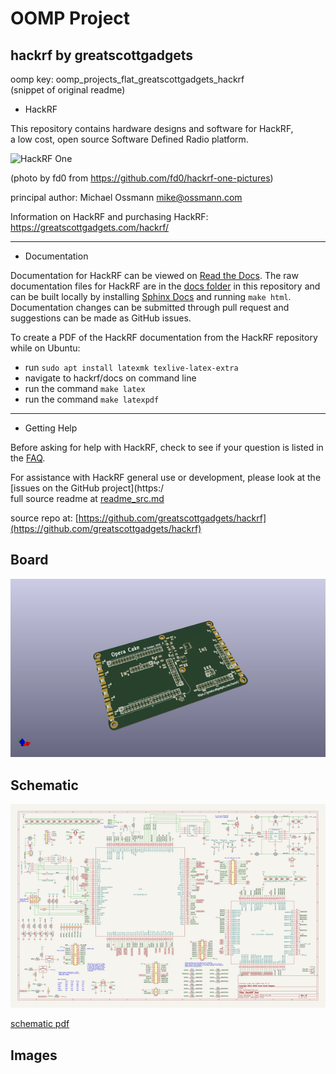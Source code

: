 # OOMP Project  
## hackrf  by greatscottgadgets  
  
oomp key: oomp_projects_flat_greatscottgadgets_hackrf  
(snippet of original readme)  
  
- HackRF  
  
This repository contains hardware designs and software for HackRF,  
a low cost, open source Software Defined Radio platform.  
  
![HackRF One](https://raw.github.com/mossmann/hackrf/master/docs/images/HackRF-One-fd0-0009.jpeg)  
  
(photo by fd0 from https://github.com/fd0/hackrf-one-pictures)  
  
principal author: Michael Ossmann <mike@ossmann.com>  
  
Information on HackRF and purchasing HackRF: https://greatscottgadgets.com/hackrf/  
  
--------------------  
  
- Documentation  
  
Documentation for HackRF can be viewed on [Read the Docs](https://hackrf.readthedocs.io/en/latest/). The raw documentation files for HackRF are in the [docs folder](https://github.com/mossmann/hackrf/tree/master/docs) in this repository and can be built locally by installing [Sphinx Docs](https://www.sphinx-doc.org/en/master/usage/installation.html) and running `make html`. Documentation changes can be submitted through pull request and suggestions can be made as GitHub issues.   
  
To create a PDF of the HackRF documentation from the HackRF repository while on Ubuntu:  
* run `sudo apt install latexmk texlive-latex-extra`  
* navigate to hackrf/docs on command line  
* run the command `make latex`  
* run the command `make latexpdf`  
  
--------------------  
  
- Getting Help  
  
Before asking for help with HackRF, check to see if your question is listed in the [FAQ](https://hackrf.readthedocs.io/en/latest/faq.html).  
  
For assistance with HackRF general use or development, please look at the [issues on the GitHub project](https:/  
  full source readme at [readme_src.md](readme_src.md)  
  
source repo at: [https://github.com/greatscottgadgets/hackrf](https://github.com/greatscottgadgets/hackrf)  
## Board  
  
[![working_3d.png](working_3d_600.png)](working_3d.png)  
## Schematic  
  
[![working_schematic.png](working_schematic_600.png)](working_schematic.png)  
  
[schematic pdf](working_schematic.pdf)  
## Images  
